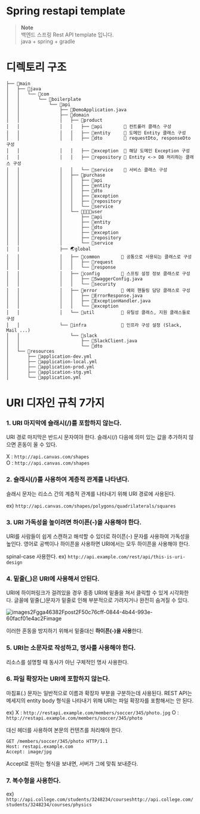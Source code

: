 # Spring restapi template
> **Note** <br/>
> 백엔드 스프링 Rest API template 입니다. <br/>
> java + spring + gradle

# 디렉토리 구조

```
├── 📂main
│   ├── 📂java
│   │   └── 📂com
│   │       └── 📂boilerplate
│   │           └── 📂api
│   │               ├── 📄DemoApplication.java
│   │               ├── 📂domain
│   │               │   ├── 👔product
│   │               │   │   ├── 📁api        📢 컨트롤러 클래스 구성
│   │               │   │   ├── 📁entity     📢 도메인 Entity 클래스 구성
│   │               │   │   ├── 📁dto        📢 requestDto, responseDto 구성
│   │               │   │   ├── 📁exception  📢 해당 도메인 Exception 구성
│   │               │   │   ├── 📁repository 📢 Entity <-> DB 처리하는 클래스 구성
│   │               │   │   └── 📁service    📢 서비스 클래스 구성
│   │               │   ├── 🛒purchase
│   │               │   │   ├── 📁api
│   │               │   │   ├── 📁entity
│   │               │   │   ├── 📁dto
│   │               │   │   ├── 📁exception
│   │               │   │   ├── 📁repository
│   │               │   │   └── 📁service
│   │               │   └── 👩‍👩‍👧‍👦user
│   │               │       ├── 📁api
│   │               │       ├── 📁entity
│   │               │       ├── 📁dto
│   │               │       ├── 📁exception
│   │               │       ├── 📁repository
│   │               │       └── 📁service
│   │               ├── 🌏global
│   │               │   ├── 📂common        📢 공통으로 사용되는 클래스로 구성
│   │               │   │   ├── 📁request
│   │               │   │   └── 📁response
│   │               │   ├── 📂config        📢 스프링 설정 정보 클래스로 구성
│   │               │   │   ├── 📄SwaggerConfig.java
│   │               │   │   └── 📁security
│   │               │   ├── 📂error         📢 예외 핸들링 담당 클래스로 구성
│   │               │   │   ├── 📄ErrorResponse.java
│   │               │   │   ├── 📄ExceptionHandler.java
│   │               │   │   └── 📁exception
│   │               │   └── 📁util          📢 유틸성 클래스, 지원 클래스들로 구성
│   │               └── 📂infra             📢 인프라 구성 설정 (Slack, Mail ...)
│   │                   └── 📂slack
│   │                       ├── 📄SlackClient.java
│   │                       └── 📁dto
│   └── 📂resources
│       ├── 📄application-dev.yml 
│       ├── 📄application-local.yml 
│       ├── 📄application-prod.yml 
│       ├── 📄application-stg.yml 
│       └── 📄application.yml
```

# URI 디자인 규칙 7가지

### 1. URI 마지막에 슬래시(/)를 포함하지 않는다.

URI 경로 마지막은 반드시 문자여야 한다. 슬래시(/) 다음에 의미 있는 값을 추가하지 않으면 혼동이 올 수 있다.

X : `http://api.canvas.com/shapes`  
O : `http://api.canvas.com/shapes`

### 2. 슬래시(/)를 사용하여 계층적 관계를 나타낸다.

슬래시 문자는 리소스 간의 계층적 관계를 나타내기 위해 URI 경로에 사용된다.

ex) `http://api.canvas.com/shapes/polygons/quadrilaterals/squares`

### 3. URI 가독성을 높이려면 하이픈(-)을 사용해야 한다.

URI를 사람들이 쉽게 스캔하고 해석할 수 있더로 하이픈(-) 문자를 사용하여 가독성을 높인다. 영어로 공백이나 하이픈을 사용하면 URI에서는 모두 하이픈을 사용해야 한다.

spinal-case 사용한다.
 ex) `http://api.example.com/rest/api/this-is-uri-design`

### 4. 밑줄(_)은 URI에 사용해서 안된다.

URI에 하이퍼링크가 걸려있을 경우 종종 URI에 밑줄을 쳐서 클릭할 수 있게 시각화한다. 글꼴에 밑줄(_)문자가 밑줄로 인해 부분적으로 가려지거나 완전히 숨겨질 수 있다.  

![images2Fgga46382Fpost2F50c76cff-0844-4b44-993e-60facf01e4ac2Fimage](https://user-images.githubusercontent.com/50124623/210239308-8b4a0786-c0d1-4626-af84-a819788e162c.png)  

이러한 혼동을 방지하기 위해서 밑줄대신 **하이픈(-)을 사용**한다.

### 5. URI는 소문자로 작성하고, 명사를 사용해야 한다.

리소스를 설명할 때 동사가 아닌 구체적인 명사 사용한다.

### 6. 파일 확장자는 URI에 포함하지 않는다.

마침표(.) 문자는 일반적으로 이름과 확장자 부분을 구분하는데 사용된다.
 REST API는 메세지의 entity body 형식을 나타내기 위해 URI는 파일 확장자를 포함해서는 안 된다.

ex)
 X : `http://restapi.example.com/members/soccer/345/photo.jpg`
 O : `http://restapi.example.com/members/soccer/345/photo`

대신 헤더를 사용하여 본문의 컨텐츠를 처리해야 한다.

```
GET /members/soccer/345/photo HTTP/1.1
Host: restapi.example.com
Accept: image/jpg
```

Accept로 원하는 형식을 보내면, 서버가 그에 맞춰 보내준다.

### 7. 복수형을 사용한다.

ex) `http://api.college.com/students/3248234/courseshttp://api.college.com/students/3248234/courses/physics`
